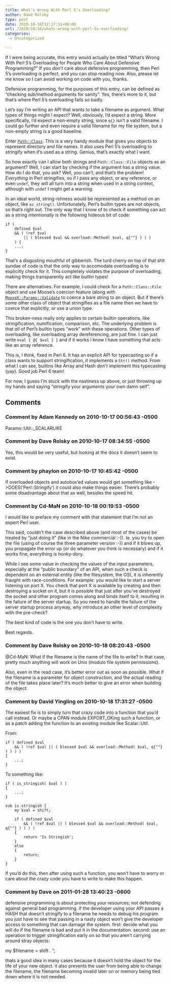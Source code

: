 ```yaml
---
title: What’s Wrong With Perl 5’s Overloading?
author: Dave Rolsky
type: post
date: 2010-10-16T12:17:31+00:00
url: /2010/10/16/whats-wrong-with-perl-5s-overloading/
categories:
  - Uncategorized

---
```

If I were being accurate, this entry would actually be titled &#8220;What&#8217;s Wrong With Perl 5&#8217;s Overloading for People Who Care About Defensive Programming?&#8221; If you _don&#8217;t_ care about defensive programming, then Perl 5&#8217;s overloading is perfect, and you can stop reading now. Also, please let me know so I can avoid working on code with you, thanks.

Defensive programming, for the purposes of this entry, can be defined as &#8220;checking sub/method arguments for sanity&#8221;. Yes, there&#8217;s more to it, but that&#8217;s where Perl 5&#8217;s overloading fails so badly.

Let&#8217;s say I&#8217;m writing an API that wants to take a filename as argument. What types of things might I expect? Well, obviously, I&#8217;d expect a string. More specifically, I&#8217;d expect a non-empty string, since `q{}` isn&#8217;t a valid filename. I could go further and even require a valid filename for my file system, but a non-empty string is a good baseline.

Enter [`Path::Class`][1]. This is a very handy module that gives you objects to represent directory and file names. It also uses Perl 5&#8217;s overloading to stringify when it&#8217;s used as a string. Genius, that&#8217;s exactly what I want.

So how exactly can I allow both strings and `Path::Class::File` objects as an argument? Well, I can start by checking if the argument has a string value. How do I do that, you ask? Well, you can&#8217;t, and that&#8217;s the problem! _Everything_ in Perl stringifies, so if I pass any object, or any reference, or even `undef`, they will all turn into a string when used in a string context, although with `undef` I might get a warning.

In an ideal world, string-ishness would be represented as a method on an object, like `as_string()`. Unfortunately, Perl&#8217;s builtin types are not objects, so that&#8217;s right out. The only way that I know of to check if something can act as a string _intentionally_ is the following hideous bit of code:

    if (
        defined $val
        && ( !ref $val
            || ( blessed $val && overload::Method( $val, q{""} ) ) )
        ) {
        ...;
    }
    

That&#8217;s a disgusting mouthful of gibberish. The turd cherry on top of that shit sundae of code is that the only way to accomodate overloading is to explicitly check for it. This completely violates the purpose of overloading, making things transparently act like builtin types!

There are alternatives. For example, I could check for a `Path::Class::File` object and use Moose&#8217;s coercion feature (along with [`MooseX::Params::Validate`][2] to coerce a bare string to an object. But if there&#8217;s some other class of object that stringifies as a file name then we have to coerce that explicitly, or use a union type.

This broken-ness really only applies to certain builtin operations, like stringification, numification, comparison, etc. The underlying problem is that _all_ of Perl&#8217;s builtin types &#8220;work&#8221; with these operations. Other types of overloading, like overloading array dereferencing, are just fine. I can just write `eval { @{ $val } }` and if it works I know I have something that acts like an array reference.

This is, I think, fixed in Perl 6. It has an explicit API for typecasting so if a class wants to support stringification, it implements a `Str()` method. From what I can see, builtins like Array and Hash _don&#8217;t_ implement this typecasting (yay). Good job Perl 6 team!

For now, I guess I&#8217;m stuck with the nastiness up above, or just throwing up my hands and saying &#8220;stringify your arguments your own damn self&#8221;.

 [1]: http://search.cpan.org/dist/Path-Class
 [2]: http://search.cpan.org/dist/MooseX-Params-Validate

## Comments

### Comment by Adam Kennedy on 2010-10-17 00:56:43 -0500
Params::Util::_SCALARLIKE

### Comment by Dave Rolsky on 2010-10-17 08:34:55 -0500
Yes, this would be very useful, but looking at the docs it doesn&#8217;t seem to exist.

### Comment by phaylon on 2010-10-17 10:45:42 -0500
If overloaded objects and autobox&#8217;ed values would get something like ->DOES(&#8216;Perl::Stringify&#8217;) it could also make things easier. There&#8217;s probably some disadvantage about that as well, besides the speed hit.

### Comment by Cd-MaN on 2010-10-18 00:19:53 -0500
I would like to preface my comment with that statement that I&#8217;m not an expert Perl user.

This said, couldn&#8217;t the case described above (and most of the cases) be treated by &#8220;just doing it&#8221; (like in the Nike commercial :-)). Ie. you try to open the file (using of course the three parameter version :-)) and if it blows up, you propagate the error up (or do whatever you think is necessary) and if it works fine, everything is honky-dory.

While I see some value in checking the values of the input parameters, especially at the &#8220;public boundary&#8221; of an API, when such a check is dependent on an external entity (like the filesystem, the OS), it is inherently fraught with race-conditions. For example: you would like to start a server listening on port X. You check that port X is available by creating and then destroying a socket on it, but it is possible that just after you&#8217;ve destroyed the socket and other program comes along and binds itself to it, resulting in the failure of the server startup. So you need to handle the failure of the server startup process anyway, why introduce an other level of complexity with the pre-check?

The best kind of code is the one you don&#8217;t have to write.

Best regards.

### Comment by Dave Rolsky on 2010-10-18 08:20:43 -0500
@Cd-MaN: What if the filename is the name of the file to write? In that case, pretty much anything will work on Unix (modulo file system permissions).

Also, even in the read case, it&#8217;s better error out as soon as possible. What if the filename is a parameter for object construction, and the actual reading of the file takes place later? It&#8217;s much better to give an error when building the object.

### Comment by David Yingling on 2010-10-18 17:31:27 -0500
The easiest fix is to simply turn that crazy code into a function that you&#8217;d call instead. Or maybe a CPAN module EXPORT_OKing such a function, or as a patch adding the function to an existing module like Scalar::Util.

From:

    if ( defined $val
        && ( !ref $val || ( blessed $val && overload::Method( $val, q{""} ) ) ) )
    {
        ...;
    }
    

To something like:

    if ( is_stringish( $val ) )
    {
        ...;
    }
    
    sub is_stringish {
        my $val = shift;
    
        if ( defined $val
            && ( !ref $val || ( blessed $val && overload::Method( $val, q{""} ) ) ) )
        {
            return 'Is Stringish';
        }
        else 
        {
            return;
        }
    }
    

If you&#8217;d do this, then after using such a function, you won&#8217;t have to worry or care about the crazy code you have to write to make this happen.

### Comment by Dave on 2011-01-28 13:40:23 -0600
defensive programming is about protecting your resources; not defending against general bad programming. if the developer using your API passes a HASH that doesn&#8217;t stringify to a filename he needs to debug his program. you just have to see that passing in a nasty object won&#8217;t give the developer access to something that can damage the system. first: decide what you will do if the filename is bad and put it in the documentation. second: use an operation to trigger stringification early on so that you aren&#8217;t carrying around stray objects:

my $filename = shift . &#8221;;

thats a good idea in many cases because it doesn&#8217;t hold the object for the life of your new object. it also prevents the user from being able to change the filename, the filename becoming invalid later on or memory being tied down where it is not needed.